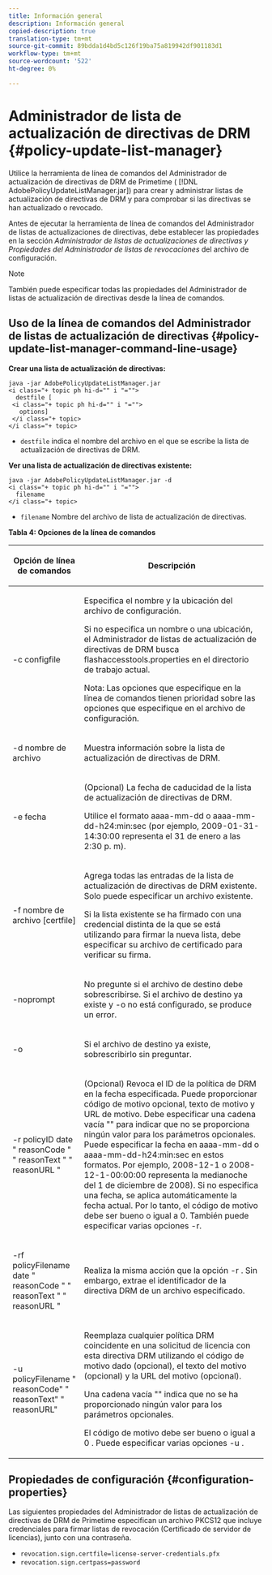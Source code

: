 ```yaml
---
title: Información general
description: Información general
copied-description: true
translation-type: tm+mt
source-git-commit: 89bdda1d4bd5c126f19ba75a819942df901183d1
workflow-type: tm+mt
source-wordcount: '522'
ht-degree: 0%

---
```



# Administrador de lista de actualización de directivas de DRM {#policy-update-list-manager}

Utilice la herramienta de línea de comandos del Administrador de actualización de directivas de DRM de Primetime ( [!DNL AdobePolicyUpdateListManager.jar]) para crear y administrar listas de actualización de directivas de DRM y para comprobar si las directivas se han actualizado o revocado.

Antes de ejecutar la herramienta de línea de comandos del Administrador de listas de actualizaciones de directivas, debe establecer las propiedades en la sección *Administrador de listas de actualizaciones de directivas y Propiedades del Administrador de listas de revocaciones* del archivo de configuración.

>[!NOTE]
>
>También puede especificar todas las propiedades del Administrador de listas de actualización de directivas desde la línea de comandos.

## Uso de la línea de comandos del Administrador de listas de actualización de directivas {#policy-update-list-manager-command-line-usage}

**Crear una lista de actualización de directivas:**

```
java -jar AdobePolicyUpdateListManager.jar  
<i class="+ topic ph hi-d="" i "="">
  destfile [ 
 <i class="+ topic ph hi-d="" i "="">
   options]  
 </i class="+ topic> 
</i class="+ topic>
```

* `destfile` indica el nombre del archivo en el que se escribe la lista de actualización de directivas de DRM.

**Ver una lista de actualización de directivas existente:**

```
java -jar AdobePolicyUpdateListManager.jar -d  
<i class="+ topic ph hi-d="" i "="">
  filename 
</i class="+ topic>
```

* `filename` Nombre del archivo de lista de actualización de directivas.

**Tabla 4: Opciones de la línea de comandos**

<table frame="all" colsep="1" rowsep="1" class="+ topic/table adobe-d/table " id="table_ghb_jqy_n4">  
 <thead class="- topic/thead "> 
  <tr rowsep="1" class="- topic/row "> 
   <th colname="1" class="- topic/entry entry"> <p class="- topic/p ">Opción de línea de comandos </p> </th> 
   <th colname="2" class="- topic/entry entry"> <p class="- topic/p ">Descripción </p> </th> 
  </tr> 
 </thead>
 <tbody class="- topic/tbody "> 
  <tr rowsep="1" class="- topic/row "> 
   <td colname="1" class="- topic/entry "> <span class="+ topic/ph pr-d/codeph codeph"> -c configfile  </span> </td> 
   <td colname="2" class="- topic/entry "> <p class="- topic/p ">Especifica el nombre y la ubicación del archivo de configuración. </p> <p class="- topic/p ">Si no especifica un nombre o una ubicación, el Administrador de listas de actualización de directivas de DRM busca <span class="filepath"> flashaccesstools.properties </span> en el directorio de trabajo actual. </p> <p>Nota:  Las opciones que especifique en la línea de comandos tienen prioridad sobre las opciones que especifique en el archivo de configuración. </p> </td> 
  </tr> 
  <tr rowsep="1" class="- topic/row "> 
   <td colname="1" class="- topic/entry "> <p class="- topic/p "> <span class="+ topic/ph pr-d/codeph codeph"> -d nombre de archivo  </span> </p> </td> 
   <td colname="2" class="- topic/entry "> <p class="- topic/p ">Muestra información sobre la lista de actualización de directivas de DRM. </p> </td> 
  </tr> 
  <tr rowsep="1" class="- topic/row "> 
   <td colname="1" class="- topic/entry "> <span class="+ topic/ph pr-d/codeph codeph"> -e fecha  </span> </td> 
   <td colname="2" class="- topic/entry "> <p>(Opcional) La fecha de caducidad de la lista de actualización de directivas de DRM. </p> <p>Utilice el formato <span class="+ topic/ph pr-d/codeph codeph"> aaaa-mm-dd </span> o <span class="+ topic/ph pr-d/codeph codeph"> aaaa-mm-dd-h24:min:sec </span> (por ejemplo, 2009-01-31-14:30:00 representa el 31 de enero a las 2:30 p. m). </p> </td> 
  </tr> 
  <tr rowsep="1" class="- topic/row "> 
   <td colname="1" class="- topic/entry "> <span class="+ topic/ph pr-d/codeph codeph"> -f nombre de archivo [certfile]  </span> </td> 
   <td colname="2" class="- topic/entry "> <p class="- topic/p ">Agrega todas las entradas de la lista de actualización de directivas de DRM existente. Solo puede especificar un archivo existente. </p> <p class="- topic/p ">Si la lista existente se ha firmado con una credencial distinta de la que se está utilizando para firmar la nueva lista, debe especificar su archivo de certificado para verificar su firma. </p> </td> 
  </tr> 
  <tr rowsep="1" class="- topic/row "> 
   <td colname="1" class="- topic/entry "> <span class="+ topic/ph pr-d/codeph codeph"> -noprompt  </span> </td> 
   <td colname="2" class="- topic/entry "> <p class="- topic/p ">No pregunte si el archivo de destino debe sobrescribirse. Si el archivo de destino ya existe y <span class="codeph"> -o </span> no está configurado, se produce un error. </p> </td> 
  </tr> 
  <tr rowsep="1" class="- topic/row "> 
   <td colname="1" class="- topic/entry "> <span class="codeph"> -o  </span> </td> 
   <td colname="2" class="- topic/entry "> <p class="- topic/p ">Si el archivo de destino ya existe, sobrescribirlo sin preguntar. </p> </td> 
  </tr> 
  <tr rowsep="1" class="- topic/row "> 
   <td colname="1" class="- topic/entry "> <span class="+ topic/ph pr-d/codeph codeph"> -r policyID  </span> <span class="+ topic/ph pr-d/codeph codeph"> date  </span> "  <span class="+ topic/ph pr-d/codeph codeph"> reasonCode  </span>" " <span class="+ topic/ph pr-d/codeph codeph"> reasonText  </span>" "  <span class="+ topic/ph pr-d/codeph codeph"> reasonURL  </span>" </td> 
   <td colname="2" class="- topic/entry "> <p class="- topic/p ">(Opcional) Revoca el ID de la política de DRM en la fecha especificada. Puede proporcionar código de motivo opcional, texto de motivo y URL de motivo. Debe especificar una cadena vacía "" para indicar que no se proporciona ningún valor para los parámetros opcionales. Puede especificar la fecha en <span class="+ topic/ph pr-d/codeph codeph"> aaaa-mm-dd </span> o <span class="+ topic/ph pr-d/codeph codeph"> aaaa-mm-dd-h24:min:sec </span> en estos formatos. Por ejemplo, 2008-12-1 o 2008-12-1-00:00:00 representa la medianoche del 1 de diciembre de 2008). Si no especifica una fecha, se aplica automáticamente la fecha actual. Por lo tanto, el código de motivo debe ser bueno o igual a 0. También puede especificar varias opciones -r. </p> </td> 
  </tr> 
  <tr rowsep="1" class="- topic/row "> 
   <td colname="1" class="- topic/entry "> <p class="- topic/p ">-rf <span class="+ topic/ph pr-d/codeph codeph"> policyFilename </span> <span class="+ topic/ph pr-d/codeph codeph"> date </span> " <span class="+ topic/ph pr-d/codeph codeph"> reasonCode </span>" " <span class="+ topic/ph pr-d/codeph codeph"> reasonText </span>" " <span class="+ topic/ph pr-d/codeph codeph"> reasonURL </span>" </p> </td> 
   <td colname="2" class="- topic/entry "> <p class="- topic/p ">Realiza la misma acción que la opción <span class="codeph"> -r </span>. Sin embargo, extrae el identificador de la directiva DRM de un archivo especificado. </p> </td> 
  </tr> 
  <tr rowsep="0" class="- topic/row "> 
   <td colname="1" class="- topic/entry "> <span class="codeph"> -u policyFilename " reasonCode" " reasonText" " reasonURL"  </span> </td> 
   <td colname="2" class="- topic/entry "> <p>Reemplaza cualquier política DRM coincidente en una solicitud de licencia con esta directiva DRM utilizando el código de motivo dado (opcional), el texto del motivo (opcional) y la URL del motivo (opcional). </p> <p>Una cadena vacía "" indica que no se ha proporcionado ningún valor para los parámetros opcionales. </p> <p>El código de motivo debe ser bueno o igual a <span class="codeph"> 0 </span>. Puede especificar varias opciones <span class="codeph"> -u </span>. </p> </td> 
  </tr> 
 </tbody> 
</table>

## Propiedades de configuración {#configuration-properties}

Las siguientes propiedades del Administrador de listas de actualización de directivas de DRM de Primetime especifican un archivo PKCS12 que incluye credenciales para firmar listas de revocación (Certificado de servidor de licencias), junto con una contraseña.

* `revocation.sign.certfile=license-server-credentials.pfx`
* `revocation.sign.certpass=password`